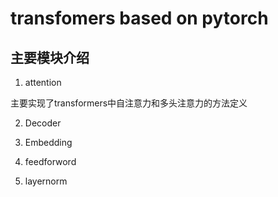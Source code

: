# transfomers based on pytorch

## 主要模块介绍

1. attention  

主要实现了transformers中自注意力和多头注意力的方法定义

2. Decoder


3. Embedding
4. feedforword
5. layernorm
